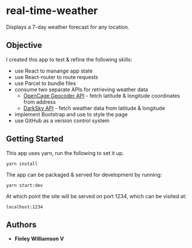 # real-time-weather

Displays a 7-day weather forecast for any location.

## Objective

I created this app to test & refine the following skills:

- use React to manange app state
- use React-router to route requests
- use Parcel to bundle files
- consume two separate APIs for retrieving weather data
  - [OpenCage Geocoder API](https://opencagedata.com/api) - fetch latitude & longitude coordinates from address
  - [DarkSky API](https://darksky.net/dev) - fetch weather data from latitude & longitude
- implement Bootstrap and use to style the page
- use GitHub as a version control system

## Getting Started

This app uses yarn, run the following to set it up.

```
yarn install
```

The app can be packaged & served for development by running:

```
yarn start:dev
```

At which point the site will be served on port 1234, which can be visited at:

```
localhost:1234
```

## Authors

-   **Finley Williamson V**
